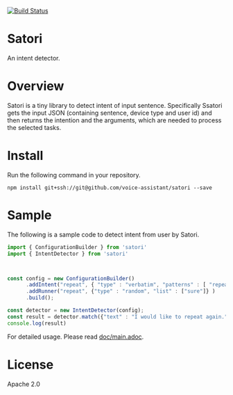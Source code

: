 [![Build Status](https://travis-ci.org/voice-assistant/satori.svg?branch=master)](https://travis-ci.org/voice-assistant/satori)

# Satori

An intent detector.

# Overview

Satori is a tiny library to detect intent of input sentence.
Specifically Ssatori gets the input JSON (containing sentence, device type and user id) and then returns the intention
and the arguments, which are needed to process the selected tasks.

# Install

Run the following command in your repository. 

```
npm install git+ssh://git@github.com/voice-assistant/satori --save
```

# Sample

The following is a sample code to detect intent from user by Satori.

```javascript
import { ConfigurationBuilder } from 'satori'
import { IntentDetector } from 'satori'



const config = new ConfigurationBuilder()
      .addIntent("repeat", { "type" : "verbatim", "patterns" : [ "repeat", "please repeat" ]})
      .addRunner("repeat", {"type" : "random", "list" : ["sure"]} )
      .build();

const detector = new IntentDetector(config);
const result = detector.match({"text" : "I would like to repeat again.", "userId" : 985499 });
console.log(result)
```

For detailed usage. Please read [doc/main.adoc](https://github.com/voice-assistant/satori/blob/master/doc/main.adoc).

# License

Apache 2.0
